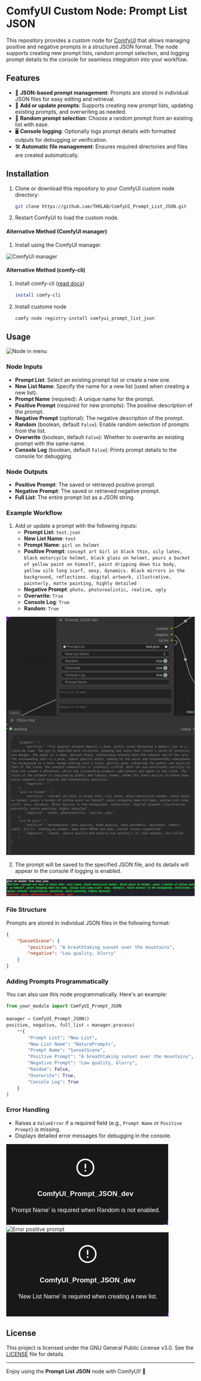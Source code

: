 # ComfyUI Custom Node: Prompt List JSON

This repository provides a custom node for [ComfyUI](https://github.com/comfyanonymous/ComfyUI) that allows managing positive and negative prompts in a structured JSON format. The node supports creating new prompt lists, random prompt selection, and logging prompt details to the console for seamless integration into your workflow.

## Features

- 📂 **JSON-based prompt management**: Prompts are stored in individual JSON files for easy editing and retrieval.
- 🔄 **Add or update prompts**: Supports creating new prompt lists, updating existing prompts, and overwriting as needed.
- 🎲 **Random prompt selection**: Choose a random prompt from an existing list with ease.
- 🖥️ **Console logging**: Optionally logs prompt details with formatted outputs for debugging or verification.
- 🛠️ **Automatic file management**: Ensures required directories and files are created automatically.

## Installation

1. Clone or download this repository to your ComfyUI custom node directory:
   ```bash
   git clone https://github.com/TKRLAB/ComfyUI_Prompt_List_JSON.git
   ```
2. Restart ComfyUI to load the custom node.

#### Alternative Method (ComfyUI manager)

1. Install using the ComfyUI manager.

![ComfyUI manager](https://github.com/TKRLAB/ComfyUI_Prompt_List_JSON/blob/master/images/manager.png)

#### Alternative Method (comfy-cli)
1. Install comfy-cli ([read docs](https://docs.comfy.org/comfy-cli/getting-started))
   ```bash
   install comfy-cli
   ```
2. Install custome node
   ```bash
   comfy node registry-install comfyui_prompt_list_json
   ```

## Usage

![Node in menu](https://github.com/TKRLAB/ComfyUI_Prompt_List_JSON/blob/master/images/node_in_menu.png)

### Node Inputs

- **Prompt List**: Select an existing prompt list or create a new one.
- **New List Name**: Specify the name for a new list (used when creating a new list).
- **Prompt Name** (required): A unique name for the prompt.
- **Positive Prompt** (required for new prompts): The positive description of the prompt.
- **Negative Prompt** (optional): The negative description of the prompt.
- **Random** (boolean, default `False`): Enable random selection of prompts from the list.
- **Overwrite** (boolean, default `False`): Whether to overwrite an existing prompt with the same name.
- **Console Log** (boolean, default `False`): Prints prompt details to the console for debugging.

### Node Outputs

- **Positive Prompt**: The saved or retrieved positive prompt.
- **Negative Prompt**: The saved or retrieved negative prompt.
- **Full List**: The entire prompt list as a JSON string.

### Example Workflow

1. Add or update a prompt with the following inputs:
   - **Prompt List**: `test.json`
   - **New List Name**: `test`
   - **Prompt Name**: `girl on helmet`
   - **Positive Prompt**: `concept art Girl in black thin, oily latex, black motorcycle helmet, black glass on helmet, pours a bucket of yellow paint on himself, paint dripping down his body, yellow silk long scarf, sexy, dynamics. Black mirrors in the background, reflections. digital artwork, illustrative, painterly, matte painting, highly detailed`
   - **Negative Prompt**: `photo, photorealistic, realism, ugly`
   - **Overwrite**: `True`
   - **Console Log**: `True`
   - **Random**: `True`

![Node_prev_list](https://github.com/TKRLAB/ComfyUI_Prompt_List_JSON/blob/master/images/node_prev_list.png)

2. The prompt will be saved to the specified JSON file, and its details will appear in the console if logging is enabled.

![log](https://github.com/TKRLAB/ComfyUI_Prompt_List_JSON/blob/master/images/log.png)

### File Structure

Prompts are stored in individual JSON files in the following format:
```json
{
    "SunsetScene": {
        "positive": "A breathtaking sunset over the mountains",
        "negative": "Low quality, blurry"
    }
}
```

### Adding Prompts Programmatically

You can also use this node programmatically. Here's an example:
```python
from your_module import ComfyUI_Prompt_JSON

manager = ComfyUI_Prompt_JSON()
positive, negative, full_list = manager.process(
    **{
        "Prompt List": "New List",
        "New List Name": "NaturePrompts",
        "Prompt Name": "SunsetScene",
        "Positive Prompt": "A breathtaking sunset over the mountains",
        "Negative Prompt": "Low quality, blurry",
        "Random": False,
        "Overwrite": True,
        "Console Log": True
    }
)
```

### Error Handling

- Raises a `ValueError` if a required field (e.g., `Prompt Name` or `Positive Prompt`) is missing.
- Displays detailed error messages for debugging in the console.

![Error prompt name](https://github.com/TKRLAB/ComfyUI_Prompt_List_JSON/blob/master/images/node_err1.png)
![Error positive prompt](https://github.com/TKRLAB/ComfyUI_Prompt_List_JSON/blob/master/images/node_err2.png)
![Error New List Name](https://github.com/TKRLAB/ComfyUI_Prompt_List_JSON/blob/master/images/node_err3.png)

## License

This project is licensed under the GNU General Public License v3.0. See the [LICENSE](LICENSE) file for details.

---

Enjoy using the **Prompt List JSON** node with ComfyUI! 🎨

